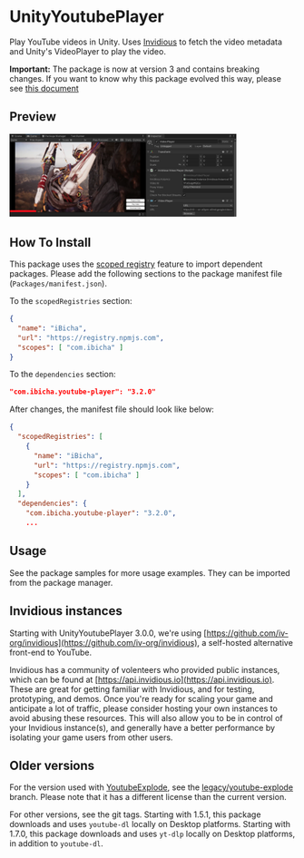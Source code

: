 <!-- markdownlint-disable MD033 -->

# UnityYoutubePlayer

Play YouTube videos in Unity. Uses [Invidious](https://github.com/iv-org/invidious) to fetch the video metadata and Unity's VideoPlayer to play the video.

**Important:** The package is now at version 3 and contains breaking changes. If you want to know why this package evolved this way, please see [this document](./adr-backend.md)

## Preview

<img alt="Preview" src="screenshot.png" width="400" />

## How To Install

This package uses the [scoped registry](https://docs.unity3d.com/Manual/upm-scoped.html) feature to import dependent
packages. Please add the following sections to the package manifest file
(`Packages/manifest.json`).

To the `scopedRegistries` section:

```json
{
  "name": "iBicha",
  "url": "https://registry.npmjs.com",
  "scopes": [ "com.ibicha" ]
}
```

To the `dependencies` section:

```json
"com.ibicha.youtube-player": "3.2.0"
```

After changes, the manifest file should look like below:

```json
{
  "scopedRegistries": [
    {
      "name": "iBicha",
      "url": "https://registry.npmjs.com",
      "scopes": [ "com.ibicha" ]
    }
  ],
  "dependencies": {
    "com.ibicha.youtube-player": "3.2.0",
    ...
```

## Usage

See the package samples for more usage examples. They can be imported from the package manager.

## Invidious instances

Starting with UnityYoutubePlayer 3.0.0, we're using [https://github.com/iv-org/invidious](https://github.com/iv-org/invidious), a self-hosted alternative front-end to YouTube.

Invidious has a community of volenteers who provided public instances, which can be found at [https://api.invidious.io](https://api.invidious.io). These are great for getting familiar with Invidious, and for testing, prototyping, and demos. Once you're ready for scaling your game and anticipate a lot of traffic, please consider hosting your own instances to avoid abusing these resources. This will also allow you to be in control of your Invidious instance(s), and generally have a better performance by isolating your game users from other users.

## Older versions

For the version used with [YoutubeExplode](https://github.com/Tyrrrz/YoutubeExplode), see the [legacy/youtube-explode](https://github.com/iBicha/UnityYoutubePlayer/tree/legacy/youtube-explode) branch. Please note that it has a different license than the current version.

For other versions, see the git tags.
Starting with 1.5.1, this package downloads and uses `youtube-dl` locally on Desktop platforms.
Starting with 1.7.0, this package downloads and uses `yt-dlp` locally on Desktop platforms, in addition to `youtube-dl`.
